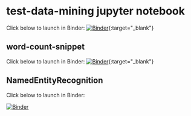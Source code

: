 # test-data-mining jupyter notebook

Click below to launch in Binder:
[![Binder](https://mybinder.org/badge_logo.svg)](https://mybinder.org/v2/gh/socheres/text-data-mining-examples/main/){:target="_blank"}

## word-count-snippet

Click below to launch in Binder:
[![Binder](https://mybinder.org/badge_logo.svg)](https://mybinder.org/v2/gh/socheres/text-data-mining-examples/519a775072369208fae4178a5efc65726d620e0a?urlpath=lab%2Ftree%2Fword-count-snippet.ipynb){:target="_blank"}

## NamedEntityRecognition

Click below to launch in Binder:

<a href="https://mybinder.org/v2/gh/socheres/text-data-mining-examples/519a775072369208fae4178a5efc65726d620e0a?urlpath=lab%2Ftree%2FNamedEntityRecognition.ipynb" target="_blank">
    <img src="https://mybinder.org/badge_logo.svg" alt="Binder">
</a>
